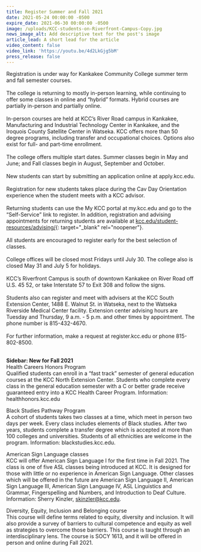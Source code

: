 ```yaml
---
title: Register Summer and Fall 2021
date: 2021-05-24 00:00:00 -0500
expire_date: 2021-06-30 00:00:00 -0500
image: /uploads/KCC-students-on-Riverfront-Campus-Copy.jpg
news_image_alt: Add descriptive text for the post's image
article_lead: A short lead for the article
video_content: false
video_link: 'https://youtu.be/4d2LkGjg5bM'
press_release: false
---
```

Registration is under way for Kankakee Community College summer term and fall semester courses.<br><br>The college is returning to mostly in-person learning, while continuing to offer some classes in online and “hybrid” formats. Hybrid courses are partially in-person and partially online.<br><br>In-person courses are held at KCC’s River Road campus in Kankakee, Manufacturing and Industrial Technology Center in Kankakee, and the Iroquois County Satellite Center in Watseka. KCC offers more than 50 degree programs, including transfer and occupational choices. Options also exist for full- and part-time enrollment.&nbsp;<br><br>The college offers multiple start dates. Summer classes begin in May and June; and Fall classes begin in August, September and October.&nbsp;<br><br>New students can start by submitting an application online at apply.kcc.edu.<br><br>Registration for new students takes place during the Cav Day Orientation experience when the student meets with a KCC advisor.<br><br>Returning students can use the My KCC portal at my.kcc.edu and go to the “Self-Service” link to register. In addition, registration and advising appointments for returning students are available at [kcc.edu/student-resources/advising/](https://www.kcc.edu/student-resources/advising/){: target="_blank" rel="noopener"}.<br><br>All students are encouraged to register early for the best selection of classes.&nbsp;<br><br>College offices will be closed most Fridays until July 30. The college also is closed May 31 and July 5 for holidays.<br><br>KCC’s Riverfront Campus is south of downtown Kankakee on River Road off U.S. 45 52, or take Interstate 57 to Exit 308 and follow the signs.<br><br>Students also can register and meet with advisers at the KCC South Extension Center, 1488 E. Walnut St. in Watseka, next to the Watseka Riverside Medical Center facility. Extension center advising hours are Tuesday and Thursday, 9 a.m. - 5 p.m. and other times by appointment. The phone number is 815-432-4670.<br><br>For further information, make a request at register.kcc.edu or phone 815-802-8500.<br>&nbsp; &nbsp; &nbsp; &nbsp; &nbsp; &nbsp; &nbsp; &nbsp; &nbsp; &nbsp; &nbsp;&nbsp;

**Sidebar: New for Fall 2021**<br>Health Careers Honors Program<br>Qualified students can enroll in a “fast track” semester of general education courses at the KCC North Extension Center. Students who complete every class in the general education semester with a C or better grade receive guaranteed entry into a KCC Health Career Program. Information: healthhonors.kcc.edu&nbsp;

Black Studies Pathway Program<br>A cohort of students takes two classes at a time, which meet in person two days per week. Every class includes elements of Black studies. After two years, students complete a transfer degree which is accepted at more than 100 colleges and universities. Students of all ethnicities are welcome in the program. Information: blackstudies.kcc.edu.

American Sign Language classes<br>KCC will offer American Sign Language I for the first time in Fall 2021. The class is one of five ASL classes being introduced at KCC. It is designed for those with little or no experience in American Sign Language. Other classes which will be offered in the future are American Sign Language II, American Sign Language III, American Sign Language IV, ASL Linguistics and Grammar, Fingerspelling and Numbers, and Introduction to Deaf Culture. Information: Sherry Kinzler, [skinzler@kcc.edu](mailto:skinzler@kcc.edu).

Diversity, Equity, Inclusion and Belonging course<br>This course will define terms related to equity, diversity and inclusion. It will also provide a survey of barriers to cultural competence and equity as well as strategies to overcome those barriers. This course is taught through an interdisciplinary lens. The course is SOCY 1613, and it will be offered in person and online during Fall 2021.<br>&nbsp;
